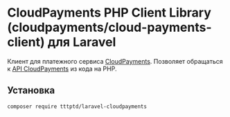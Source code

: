# CloudPayments PHP Client Library (cloudpayments/cloud-payments-client) для Laravel

Клиент для платежного сервиса [CloudPayments](http://cloudpayments.ru/).
Позволяет обращаться к [API CloudPayments](http://cloudpayments.ru/Docs/Api) из кода на PHP.

## Установка

```bash
composer require tttptd/laravel-cloudpayments
```
